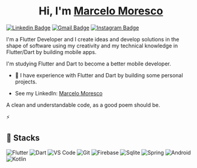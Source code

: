 
<h1 align="center" >Hi, I'm <a href="https://www.linkedin.com/in/marcelo-adriel-moresco-a32104179/" target="_blank"> Marcelo Moresco </a></h1>


[![Linkedin Badge](https://img.shields.io/badge/-LinkedIn-blue?style=flat&logo=Linkedin&logoColor=white&link=https://www.linkedin.com/in/marcelo-adriel-moresco-a32104179/)](https://www.linkedin.com/in/marcelo-adriel-moresco-a32104179/)
[![Gmail Badge](https://img.shields.io/badge/-Gmail-c14438?style=flat&logo=Gmail&logoColor=white&link=mailto:marcelomoresco0@gmail.com)](mailto:marcelomoresco0@gmail.com)
[![Instagram Badge](https://img.shields.io/badge/-Instagram-C13584?style=flat&labelColor=C13584&logo=instagram&logoColor=white&link=https://www.instagram.com/marcelomoresco/)](https://www.instagram.com/marcelomoresco/)

I'm a Flutter Developer and I create ideas and develop solutions in the shape of software using my creativity and my technical knowledge in Flutter/Dart by building mobile apps.

I'm studying Flutter and Dart to become a better mobile developer.

- 🌱 I have experience with Flutter and Dart by building some personal projects.

- See my LinkedIn: [Marcelo Moresco](https://www.linkedin.com/in/marcelo-adriel-moresco-a32104179/)

A clean and understandable code, as a good poem should be.

⚡

## 💼 Stacks

![Flutter](https://img.shields.io/badge/-Flutter-purple?&style=for-the-badge&logo=flutter&logoColor=white) ![Dart](https://img.shields.io/badge/-Dart-white?&style=for-the-badge&logo=dart&logoColor=blue) ![VS Code](https://img.shields.io/badge/-VSCode-007ACC?&style=for-the-badge&logo=visual-studio-code&logoColor=white) ![Git](https://img.shields.io/badge/-Git-F05032?&style=for-the-badge&logo=git&logoColor=white) ![Firebase](https://img.shields.io/badge/-Firebase-yellow?&style=for-the-badge&logo=firebase&logoColor=orange) ![Sqlite](https://img.shields.io/badge/-Sqlite-white?&style=for-the-badge&logo=sqlite&logoColor=blue) ![Spring](https://img.shields.io/badge/-Spring-white?&style=for-the-badge&logo=spring&logoColor=green) ![Android](https://img.shields.io/badge/-Android-white?&style=for-the-badge&logo=android&logoColor=green) ![Kotlin](https://img.shields.io/badge/-Kotlin-white?&style=for-the-badge&logo=kotlin&logoColor=purple)


